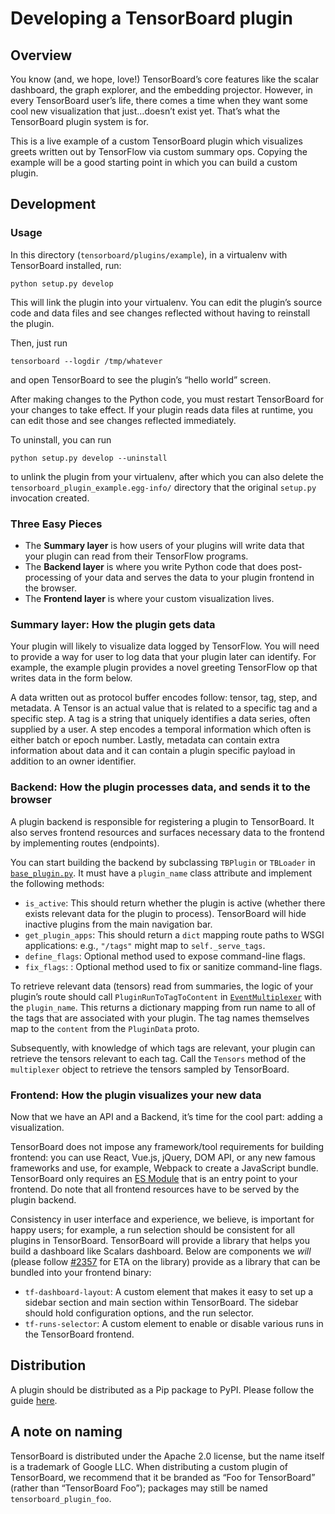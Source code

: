 # Developing a TensorBoard plugin

## Overview

You know (and, we hope, love!) TensorBoard’s core features like the scalar dashboard, the graph explorer, and the embedding projector. However, in every TensorBoard user’s life, there comes a time when they want some cool new visualization that just…doesn’t exist yet. That’s what the TensorBoard plugin system is for.

This is a live example of a custom TensorBoard plugin which visualizes greets written out by TensorFlow via custom summary ops. Copying the example will be a good starting point in which you can build a custom plugin.

## Development

### Usage

In this directory (`tensorboard/plugins/example`), in a virtualenv with TensorBoard installed, run:

```
python setup.py develop
```

This will link the plugin into your virtualenv. You can edit the plugin’s source code and data files and see changes reflected without having to reinstall the plugin.

Then, just run

```
tensorboard --logdir /tmp/whatever
```

and open TensorBoard to see the plugin’s “hello world” screen.

After making changes to the Python code, you must restart TensorBoard for your changes to take effect. If your plugin reads data files at runtime, you can edit those and see changes reflected immediately.

To uninstall, you can run

```
python setup.py develop --uninstall
```

to unlink the plugin from your virtualenv, after which you can also delete the `tensorboard_plugin_example.egg-info/` directory that the original `setup.py` invocation created.


### Three Easy Pieces

  - The **Summary layer** is how users of your plugins will write data that your plugin can read from their TensorFlow programs.
  - The **Backend layer** is where you write Python code that does post-processing of your data and serves the data to your plugin frontend in the browser.
  - The **Frontend layer** is where your custom visualization lives.

### Summary layer: How the plugin gets data

Your plugin will likely to visualize data logged by TensorFlow. You will need to provide a way for user to log data that your plugin later can identify. For example, the example plugin provides a novel greeting TensorFlow op that writes data in the form below.

A data written out as protocol buffer encodes follow: tensor, tag, step, and metadata. A Tensor is an actual value that is related to a specific tag and a specific step. A tag is a string that uniquely identifies a data series, often supplied by a user. A step encodes a temporal information which often is either batch or epoch number. Lastly, metadata can contain extra information about data and it can contain a plugin specific payload in addition to an owner identifier.

### Backend: How the plugin processes data, and sends it to the browser

A plugin backend is responsible for registering a plugin to TensorBoard. It also serves frontend resources and surfaces necessary data to the frontend by implementing routes (endpoints).

You can start building the backend by subclassing `TBPlugin` or `TBLoader` in [`base_plugin.py`]. It must have a `plugin_name` class attribute and implement the following methods:

  - `is_active`: This should return whether the plugin is active (whether there exists relevant data for the plugin to process). TensorBoard will hide inactive plugins from the main navigation bar.
  - `get_plugin_apps`: This should return a `dict` mapping route paths to WSGI applications: e.g., `"/tags"` might map to `self._serve_tags`.
  - `define_flags`: Optional method used to expose command-line flags.
  - `fix_flags`: : Optional method used to fix or sanitize command-line flags.

[`base_plugin.py`]: https://github.com/tensorflow/tensorboard/blob/master/tensorboard/plugins/base_plugin.py
[`EventMultiplexer`]: https://github.com/tensorflow/tensorboard/blob/master/tensorboard/backend/event_processing/event_multiplexer.py

To retrieve relevant data (tensors) read from summaries, the logic of your plugin’s route should call `PluginRunToTagToContent` in [`EventMultiplexer`] with the `plugin_name`. This returns a dictionary mapping from run name to all of the tags that are associated with your plugin. The tag names themselves map to the `content` from the `PluginData` proto.

Subsequently, with knowledge of which tags are relevant, your plugin can retrieve the tensors relevant to each tag. Call the `Tensors` method of the `multiplexer` object to retrieve the tensors sampled by TensorBoard.

### Frontend: How the plugin visualizes your new data

Now that we have an API and a Backend, it’s time for the cool part: adding a visualization.

TensorBoard does not impose any framework/tool requirements for building frontend: you can use React, Vue.js, jQuery, DOM API, or any new famous frameworks and use, for example, Webpack to create a JavaScript bundle. TensorBoard only requires an [ES Module] that is an entry point to your frontend. Do note that all frontend resources have to be served by the plugin backend.

[ES Module]: https://hacks.mozilla.org/2018/03/es-modules-a-cartoon-deep-dive/

Consistency in user interface and experience, we believe, is important for happy users; for example, a run selection should be consistent for all plugins in TensorBoard. TensorBoard will provide a library that helps you build a dashboard like Scalars dashboard. Below are components we _will_ (please follow [#2357](https://github.com/tensorflow/tensorboard/issues/2357) for ETA on the library) provide as a library that can be bundled into your frontend binary:

- `tf-dashboard-layout`: A custom element that makes it easy to set up a sidebar section and main section within TensorBoard. The sidebar should hold configuration options, and the run selector.
- `tf-runs-selector`: A custom element to enable or disable various runs in the TensorBoard frontend.

## Distribution
A plugin should be distributed as a Pip package to PyPI. Please follow the guide [here](https://packaging.python.org/tutorials/packaging-projects/#uploading-the-distribution-archives).

## A note on naming

TensorBoard is distributed under the Apache 2.0 license, but the name itself is a trademark of Google LLC. When distributing a custom plugin of TensorBoard, we recommend that it be branded as “Foo for TensorBoard” (rather than “TensorBoard Foo”); packages may still be named `tensorboard_plugin_foo`.
